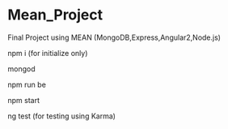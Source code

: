 # Mean_Project
Final Project using MEAN (MongoDB,Express,Angular2,Node.js)

npm i (for initialize only)

mongod

npm run be

npm start

ng test (for testing using Karma)
